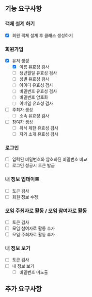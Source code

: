 ## 기능 요구사항

### 객체 설계 하기
- [x] 회원 객체 설계 후 클래스 생성하기

### 회원가입
- [x] 유저 생성
  - [x] 이름 유효성 검사
  - [ ] 생년월일 유효성 검사
  - [ ] 성별 유효성 검사
  - [ ] 아이디 유효성 검사
  - [ ] 비밀번호 유효성 검사
  - [ ] 비밀번호 암호화
  - [ ] 이메일 유효성 검사
- [ ] 주최자 생성
  - [ ] 소속 유효성 검사
- [ ] 참여자 생성
  - [ ] 취식 제한 유효성 검사
  - [ ] 자기 소개 유효성 검사

### 로그인
- [ ] 입력된 비밀번호와 암호화된 비밀번호 비교
- [ ] 로그인 성공시 토큰 발급

### 내 정보 업데이트
- [ ] 토큰 검사
- [ ] 회원 정보 수정

### 모임 주최자로 활동 / 모임 참여자로 활동
- [ ] 토큰 검사
- [ ] 모임 참여자로 활동 추가
- [ ] 모임 주최자로 활동 추가

### 내 정보 보기
- [ ] 토큰 검사
- [ ] 내 정보 보기
  - [ ] 비밀번호 미노출

## 추가 요구사항
